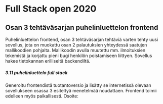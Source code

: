 # Full Stack open 2020
## Osan 3 tehtäväsarjan puhelinluettelon frontend

Puhelinluettelon frontend, osan 3 tehtäväsarjan tehtäviä varten tehty uusi sovellus, jota on muokattu osan 2 palautuksien yhteydessä saatujen mallikoodien pohjalta.
Mallikoodin avulla muutettu mm. ilmoituksien tekemistä ja korjattu pieni bugi henkilön poistamiseen liittyen.
Sovellus hakee tietokannan erilliseltä backendiltä.

##### 3.11 puhelinluettelo full stack
Generoitu frontendistä tuotantoversio ja lisätty se internetissä olevaan sovellukseen osassa 3 esiteltyä menetelmää noudattaen.
Frontend toimii edelleen myös paikallisesti.
Osoite: 